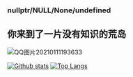 ### nullptr/NULL/None/undefined

## 你来到了一片没有知识的荒岛

<!--
**dagrons/dagrons** is a ✨ _special_ ✨ repository because its `README.md` (this file) appears on your GitHub profile.

Here are some ideas to get you started:

- 🔭 I’m currently working on ...
- 🌱 I’m currently learning ...
- 👯 I’m looking to collaborate on ...
- 🤔 I’m looking for help with ...
- 💬 Ask me about ...
- 📫 How to reach me: ...
- 😄 Pronouns: ...
- ⚡ Fun fact: ...
-->
![QQ图片20210111193633](https://user-images.githubusercontent.com/61461791/117250512-ec12e500-ae75-11eb-8be8-413a68c607a8.gif)

[![Github stats](https://github-readme-stats.vercel.app/api?username=dagrons&show_icons=true&include_all_commits=true)](https://github.com/dagrons/github-readme-stats)
[![Top Langs](https://github-readme-stats.vercel.app/api/top-langs/?username=dagrons&layout=compact)](https://github.com/dagrons/github-readme-stats)
